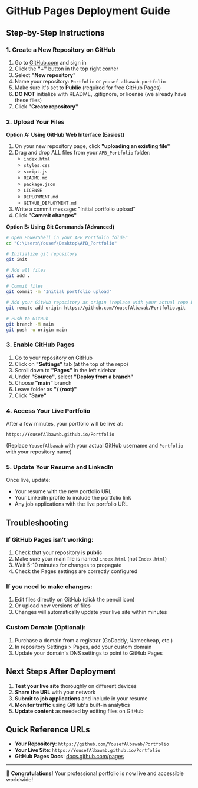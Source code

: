 # GitHub Pages Deployment Guide

## Step-by-Step Instructions

### 1. Create a New Repository on GitHub

1. Go to [GitHub.com](https://github.com) and sign in
2. Click the **"+"** button in the top right corner
3. Select **"New repository"**
4. Name your repository: `Portfolio` or `yousef-albawab-portfolio`
5. Make sure it's set to **Public** (required for free GitHub Pages)
6. **DO NOT** initialize with README, .gitignore, or license (we already have these files)
7. Click **"Create repository"**

### 2. Upload Your Files

**Option A: Using GitHub Web Interface (Easiest)**
1. On your new repository page, click **"uploading an existing file"**
2. Drag and drop ALL files from your `APB_Portfolio` folder:
   - `index.html`
   - `styles.css`
   - `script.js`
   - `README.md`
   - `package.json`
   - `LICENSE`
   - `DEPLOYMENT.md`
   - `GITHUB_DEPLOYMENT.md`
3. Write a commit message: "Initial portfolio upload"
4. Click **"Commit changes"**

**Option B: Using Git Commands (Advanced)**
```bash
# Open PowerShell in your APB_Portfolio folder
cd "C:\Users\Yousef\Desktop\APB_Portfolio"

# Initialize git repository
git init

# Add all files
git add .

# Commit files
git commit -m "Initial portfolio upload"

# Add your GitHub repository as origin (replace with your actual repo URL)
git remote add origin https://github.com/YousefAlbawab/Portfolio.git

# Push to GitHub
git branch -M main
git push -u origin main
```

### 3. Enable GitHub Pages

1. Go to your repository on GitHub
2. Click on **"Settings"** tab (at the top of the repo)
3. Scroll down to **"Pages"** in the left sidebar
4. Under **"Source"**, select **"Deploy from a branch"**
5. Choose **"main"** branch
6. Leave folder as **"/ (root)"**
7. Click **"Save"**

### 4. Access Your Live Portfolio

After a few minutes, your portfolio will be live at:
```
https://YousefAlbawab.github.io/Portfolio
```

(Replace `YousefAlbawab` with your actual GitHub username and `Portfolio` with your repository name)

### 5. Update Your Resume and LinkedIn

Once live, update:
- Your resume with the new portfolio URL
- Your LinkedIn profile to include the portfolio link
- Any job applications with the live portfolio URL

## Troubleshooting

### If GitHub Pages isn't working:
1. Check that your repository is **public**
2. Make sure your main file is named `index.html` (not `Index.html`)
3. Wait 5-10 minutes for changes to propagate
4. Check the Pages settings are correctly configured

### If you need to make changes:
1. Edit files directly on GitHub (click the pencil icon)
2. Or upload new versions of files
3. Changes will automatically update your live site within minutes

### Custom Domain (Optional):
1. Purchase a domain from a registrar (GoDaddy, Namecheap, etc.)
2. In repository Settings > Pages, add your custom domain
3. Update your domain's DNS settings to point to GitHub Pages

## Next Steps After Deployment

1. **Test your live site** thoroughly on different devices
2. **Share the URL** with your network
3. **Submit to job applications** and include in your resume
4. **Monitor traffic** using GitHub's built-in analytics
5. **Update content** as needed by editing files on GitHub

## Quick Reference URLs

- **Your Repository**: `https://github.com/YousefAlbawab/Portfolio`
- **Your Live Site**: `https://YousefAlbawab.github.io/Portfolio`
- **GitHub Pages Docs**: [docs.github.com/pages](https://docs.github.com/pages)

---

🎉 **Congratulations!** Your professional portfolio is now live and accessible worldwide!
